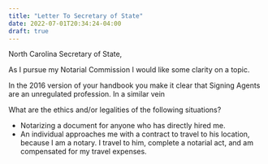 ```yaml
---
title: "Letter To Secretary of State"
date: 2022-07-01T20:34:24-04:00
draft: true
---
```


North Carolina Secretary of State, 

As I pursue my Notarial Commission I would like some clarity on a topic. 

In the 2016 version of your handbook you make it clear that Signing Agents are an unregulated profession. In a similar vein

What are the ethics and/or legalities of the following situations?

* Notarizing a document for anyone who has directly hired me.
* An individual approaches me with a contract to travel to his location, because I am a notary. I travel to him, complete a notarial act, and am compensated for my travel expenses. 

